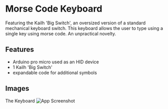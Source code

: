 
# Morse Code Keyboard

Featuring the Kailh 'Big Switch', an oversized version of a standard mechanical keyboard switch. This keyboard allows the user to type using a single key using morse code. An unpractical novelty.
## Features

- Arduino pro micro used as an HID device
- 1 Kailh 'Big Switch'
- expandable code for additional symbols


## Images
The Keyboard
![App Screenshot](https://via.placeholder.com/468x300?text=App+Screenshot+Here)


